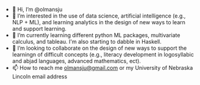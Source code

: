 - 👋 Hi, I’m @olmansju
- 👀 I’m interested in the use of data science, artificial intelligence (e.g., NLP + ML), and learning analytics in the design of new ways to learn and support learning. 
- 🌱 I’m currently learning different python ML packages, multivariate calculus, and tableau. I'm also starting to dabble in Haskell. 
- 💞️ I’m looking to collaborate on the design of new ways to support the learningn of difficult concepts (e.g., literacy development in logosyllabic and abjad languages, advanced mathematics, ect).
- 📫 How to reach me olmansju@gmail.com or my University of Nebraska Lincoln email address

<!---
olmansju/olmansju is a ✨ special ✨ repository because its `README.md` (this file) appears on your GitHub profile.
You can click the Preview link to take a look at your changes.
--->
